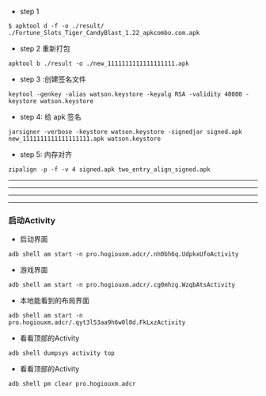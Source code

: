 * step 1

```shell
$ apktool d -f -o ./result/ ./Fortune_Slots_Tiger_CandyBlast_1.22_apkcombo.com.apk

```

* step 2 重新打包

```shell
apktool b ./result -o ./new_1111111111111111111.apk
````

* step 3 :创建签名文件

```shell
keytool -genkey -alias watson.keystore -keyalg RSA -validity 40000 -keystore watson.keystore
```

* step 4: 给 apk 签名

```shell
jarsigner -verbose -keystore watson.keystore -signedjar signed.apk new_1111111111111111111.apk watson.keystore
```

* step 5: 内存对齐

```shell
zipalign -p -f -v 4 signed.apk two_entry_align_signed.apk 
```

----------------------------------------------------------------------------------------------------------------------------------------------------------------
----------------------------------------------------------------------------------------------------------------------------------------------------------------
----------------------------------------------------------------------------------------------------------------------------------------------------------------
----------------------------------------------------------------------------------------------------------------------------------------------------------------

### 启动Activity

* 启动界面

```shell
adb shell am start -n pro.hogiouxm.adcr/.nh0bh6q.UdpkxUfoActivity
```

* 游戏界面

```shell
adb shell am start -n pro.hogiouxm.adcr/.cg0mhzg.WzqbAtsActivity
```

* 本地能看到的布局界面

```shell
adb shell am start -n pro.hogiouxm.adcr/.qyt3l53aa9h6w0l0d.FkLxzActivity
```

* 看看顶部的Activity

```shell
adb shell dumpsys activity top
```
* 看看顶部的Activity

```shell
adb shell pm clear pro.hogiouxm.adcr
```